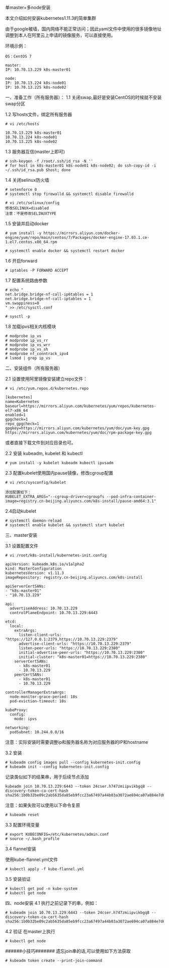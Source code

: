 单master+多node安装

本文介绍如何安装kubernetes1.11.3的简单集群

由于google被墙，国内网络不能正常访问；因此yaml文件中使用的很多镜像地址调整到本人在阿里云上申请的镜像服务，可以直接使用。

环境示例：

```
OS：CentOS 7

master: 
IP: 10.70.13.229 k8s-master01

node:
IP: 10.70.13.224 k8s-node01
IP: 10.70.13.225 k8s-node02
```

一、准备工作（所有服务器）：
1.1 关闭swap,最好是安装CentOS的时候就不安装swap分区

1.2 写hosts文件，绑定所有服务器
```
# vi /etc/hosts

10.70.13.229 k8s-master01
10.70.13.224 k8s-node01
10.70.13.225 k8s-node02
```

1.3 服务器互信(master上即可)
```
# ssh-keygen -f /root/.ssh/id_rsa -N ''
# for host in k8s-master01 k8s-node01 k8s-node02; do ssh-copy-id -i ~/.ssh/id_rsa.pub $host; done
```

1.4 关闭selinux防火墙
```
# setenforce 0
# systemctl stop firewalld && systemctl disable firewalld
```
```
# vi /etc/selinux/config
修改SELINUX=disabled
注意：不是修改SELINUXTYPE
```

1.5 安装并启动docker
```
# yum install -y https://mirrors.aliyun.com/docker-engine/yum/repo/main/centos/7/Packages/docker-engine-17.03.1.ce-1.el7.centos.x86_64.rpm

# systemctl enable docker && systemctl restart docker
```
1.6  开启forward
```
# iptables -P FORWARD ACCEPT
```

1.7 配置系统路由参数
```
# echo "
net.bridge.bridge-nf-call-ip6tables = 1
net.bridge.bridge-nf-call-iptables = 1
vm.swappiness=0
" >> /etc/sysctl.conf

# sysctl -p
```

1.8 加载ipvs相关内核模块
```
# modprobe ip_vs
# modprobe ip_vs_rr
# modprobe ip_vs_wrr
# modprobe ip_vs_sh
# modprobe nf_conntrack_ipv4
# lsmod | grep ip_vs
```

二、安装组件（所有服务器）

2.1 设置使用阿里镜像安装建立repo文件：
```
# vi /etc/yum.repos.d/kubernetes.repo

[kubernetes]
name=Kubernetes
baseurl=https://mirrors.aliyun.com/kubernetes/yum/repos/kubernetes-el7-x86_64
enabled=1
gpgcheck=1
repo_gpgcheck=1
gpgkey=https://mirrors.aliyun.com/kubernetes/yum/doc/yum-key.gpg https://mirrors.aliyun.com/kubernetes/yum/doc/rpm-package-key.gpg

```
或者直接下载文件到对应目录也可。

2.2  安装 kubeadm, kubelet 和 kubectl
```
# yum install -y kubelet kubeadm kubectl ipvsadm
```

2.3 配置kubelet使用国内pause镜像，修改cgroup配置
```
# vi /etc/sysconfig/kubelet

添加配置如下：
KUBELET_EXTRA_ARGS="--cgroup-driver=cgroupfs --pod-infra-container-image=registry.cn-beijing.aliyuncs.com/k8s-install/pause-amd64:3.1"
```

2.4启动kubelet
```
# systemctl daemon-reload
# systemctl enable kubelet && systemctl start kubelet
```

三、master安装

3.1 设置配置文件
```
# vi /root/k8s-install/kubernetes-init.config

apiVersion: kubeadm.k8s.io/v1alpha2
kind: MasterConfiguration
kubernetesVersion: v1.11.3
imageRepository: registry.cn-beijing.aliyuncs.com/k8s-install

apiServerCertSANs:
- "k8s-master01"
- "10.70.13.229"

api:
  advertiseAddress: 10.70.13.229
  controlPlaneEndpoint: 10.70.13.229:6443

etcd:
  local:
    extraArgs:
      listen-client-urls: "https://127.0.0.1:2379,https://10.70.13.229:2379"
      advertise-client-urls: "https://10.70.13.229:2379"
      listen-peer-urls: "https://10.70.13.229:2380"
      initial-advertise-peer-urls: "https://10.70.13.229:2380"
      initial-cluster: "k8s-master01=https://10.70.13.229:2380"
    serverCertSANs:
      - k8s-master01
      - 10.70.13.229
    peerCertSANs:
      - k8s-master01
      - 10.70.13.229

controllerManagerExtraArgs:
  node-monitor-grace-period: 10s
  pod-eviction-timeout: 10s

kubeProxy:
  config:
    mode: ipvs

networking:
  podSubnet: 10.244.0.0/16
```
注意：实际安装时需要调整ip和服务器名称为对应服务器的IP和hostname

3.2 安装
```
# kubeadm config images pull --config kubernetes-init.config
# kubeadm init --config kubernetes-init.config
```

记录类似如下的结果串，用于后续节点添加
```
kubeadm join 10.70.13.229:6443 --token 24cser.h747zmiipvikbgq8 --discovery-token-ca-cert-hash sha256:1b0b32be09c2ab5635da85eb9fcc23a67497a44b03a3072ae694ca07a884e7d6
```
注意：如果失败可以使用以下命令复原
```
# kubeadm reset
```

3.3 配置环境变量
```
# export KUBECONFIG=/etc/kubernetes/admin.conf
# source ~/.bash_profile
```

3.4 flannel安装

使用kube-flannel.yml文件
```
# kubectl apply -f kube-flannel.yml
```

3.5 安装验证
```
# kubectl get pod -n kube-system
# kubectl get node
```

四、node安装
4.1 执行之前记录下的串，例如：
```
# kubeadm join 10.70.13.229:6443 --token 24cser.h747zmiipvikbgq8 --discovery-token-ca-cert-hash sha256:1b0b32be09c2ab5635da85eb9fcc23a67497a44b03a3072ae694ca07a884e7d6
```
4.2 验证
在master上执行
```
# kubectl get node
```



######小技巧#######
遗忘join串的话,可以使用如下方法获取
```
# kubeadm token create --print-join-command
```
